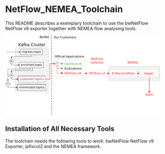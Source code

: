 # NetFlow_NEMEA_Toolchain

This README describes a exemplary toolchain to use the bwNetFlow NetFlow v9 exporter together with NEMEA flow analysing tools.

![Toolchain Overview](sec_architecture.png "bwNetFlow NEMEA Overview")

## Installation of All Necessary Tools
The toolchain needs the following tools to work: bwNetFlow NetFlow v9 Exporter, ipfixcol2 and the NEMEA framework.
